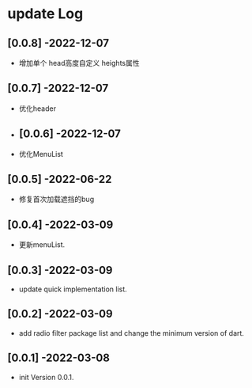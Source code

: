 # update Log

## [0.0.8] -2022-12-07

* 增加单个 head高度自定义 heights属性

## [0.0.7] -2022-12-07

* 优化header

* ## [0.0.6] -2022-12-07

* 优化MenuList


## [0.0.5] -2022-06-22

* 修复首次加载遮挡的bug

## [0.0.4] -2022-03-09

* 更新menuList.

## [0.0.3] -2022-03-09

* update quick implementation list.

## [0.0.2] -2022-03-09

* add radio filter package list and change the minimum version of dart.

## [0.0.1] -2022-03-08

* init Version 0.0.1.





